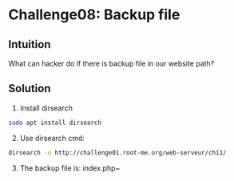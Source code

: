 # Challenge08: Backup file

## Intuition

What can hacker do if there is backup file in our website path?

## Solution

1. Install dirsearch
    
```bash
sudo apt install dirsearch
```

2. Use dirsearch cmd:

```bash
dirsearch -u http://challenge01.root-me.org/web-serveur/ch11/
```

3. The backup file is: index.php~
